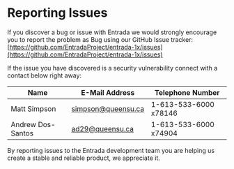 # Reporting Issues

If you discover a bug or issue with Entrada we would strongly encourage you to report the problem as Bug using our
GitHub Issue tracker: [https://github.com/EntradaProject/entrada-1x/issues](https://github.com/EntradaProject/entrada-1x/issues)

If the issue you have discovered is a security vulnerability connect with a contact below right away:

| Name              | E-Mail Address     | Telephone Number      |
| ----------------- | ------------------ | --------------------- |
| Matt Simpson      | simpson@queensu.ca | 1-613-533-6000 x78146 |
| Andrew Dos-Santos | ad29@queensu.ca    | 1-613-533-6000 x74904 |

By reporting issues to the Entrada development team you are helping us create a stable and reliable product, we appreciate it. 

